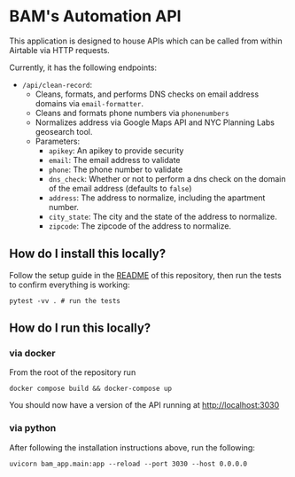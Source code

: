 BAM's Automation API
=====

This application is designed to house APIs which can be called from within Airtable via HTTP requests.

Currently, it has the following endpoints:

* `/api/clean-record`:
  * Cleans, formats, and performs DNS checks on email address domains via `email-formatter`.
  * Cleans and formats phone numbers via `phonenumbers`
  * Normalizes address via Google Maps API and NYC Planning Labs geosearch tool.
  * Parameters:
    * `apikey`: An apikey to provide security
    * `email`: The email address to validate
    * `phone`: The phone number to validate
    * `dns_check`: Whether or not to perform a dns check on the domain of the email address (defaults to `false`)
    * `address`: The address to normalize, including the apartment number.
    * `city_state`: The city and the state of the address to normalize.
    * `zipcode`: The zipcode of the address to normalize.

## How do I install this locally?

Follow the setup guide in the [README](../README.md) of this repository, then run the tests to confirm everything is working:

```shell
pytest -vv . # run the tests
```

## How do I run this locally?

### via docker

From the root of the repository run

```shell
docker compose build && docker-compose up
```

You should now have a version of the API running at <http://localhost:3030>

### via python

After following the installation instructions above, run the following:

```shell
uvicorn bam_app.main:app --reload --port 3030 --host 0.0.0.0
```
